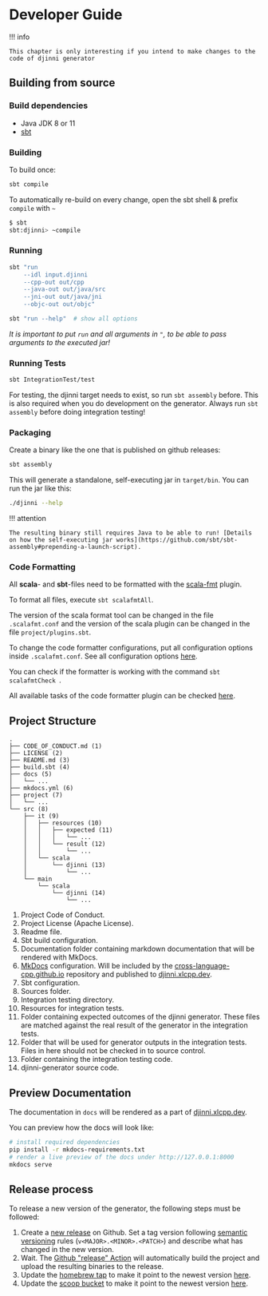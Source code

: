 # Developer Guide

!!! info

    This chapter is only interesting if you intend to make changes to the code of djinni generator

## Building from source

### Build dependencies

- Java JDK 8 or 11
- [sbt](https://www.scala-sbt.org/)

### Building

To build once:

```bash
sbt compile
```

To automatically re-build on every change, open the sbt shell & prefix `compile` with `~`

```bash
$ sbt
sbt:djinni> ~compile
```


### Running

```bash
sbt "run
    --idl input.djinni
    --cpp-out out/cpp
    --java-out out/java/src
    --jni-out out/java/jni
    --objc-out out/objc"
```

```bash
sbt "run --help"  # show all options
```

*It is important to put `run` and all arguments in `"`, to be able to pass arguments to the executed jar!*

### Running Tests

```bash
sbt IntegrationTest/test
```

For testing, the djinni target needs to exist, so run `sbt assembly` before. This is also required when you do development on the generator. Always run `sbt assembly` before doing integration testing!

### Packaging

Create a binary like the one that is published on github releases:

```bash
sbt assembly
```

This will generate a standalone, self-executing jar in `target/bin`.
You can run the jar like this:

```bash
./djinni --help
```

!!! attention

    The resulting binary still requires Java to be able to run! [Details on how the self-executing jar works](https://github.com/sbt/sbt-assembly#prepending-a-launch-script).

### Code Formatting

All **scala**- and **sbt**-files need to be formatted with the [scala-fmt](https://scalameta.org/scalafmt/) plugin.

To format all files, execute `sbt scalafmtAll`.

The version of the scala format tool can be changed in the file `.scalafmt.conf` and the version of the scala plugin can be changed in the file `project/plugins.sbt`.

To change the code formatter configurations, put all configuration options inside `.scalafmt.conf`. See all configuration options [here](https://scalameta.org/scalafmt/docs/configuration.html).

You can check if the formatter is working with the command `sbt scalafmtCheck `.

All available tasks of the code formatter plugin can be checked [here](https://scalameta.org/scalafmt/docs/installation.html#task-keys).

## Project Structure

```text
.
├── CODE_OF_CONDUCT.md (1)
├── LICENSE (2)
├── README.md (3)
├── build.sbt (4)
├── docs (5)
│   └── ...
├── mkdocs.yml (6)
├── project (7)
│   └── ...
└── src (8)
    ├── it (9)
    │   ├── resources (10)
    │   │   ├── expected (11)
    │   │   │   └── ...
    │   │   └── result (12)
    │   │       └── ...
    │   └── scala
    │       └── djinni (13)
    │           └── ...
    └── main
        └── scala
            └── djinni (14)
                └── ...
```

1. Project Code of Conduct.
2. Project License (Apache License).
3. Readme file.
4. Sbt build configuration.
5. Documentation folder containing markdown documentation that will be rendered with MkDocs.
6. [MkDocs](https://www.mkdocs.org/) configuration. Will be included by the [cross-language-cpp.github.io](https://github.com/cross-language-cpp/cross-language-cpp.github.io) repository and published to [djinni.xlcpp.dev](https://djinni.xlcpp.dev/).
7. Sbt configuration.
8. Sources folder.
9. Integration testing directory.
10. Resources for integration tests.
11. Folder containing expected outcomes of the djinni generator. These files are matched against the real result of the generator in the integration tests.
12. Folder that will be used for generator outputs in the integration tests. Files in here should not be checked in to source control.
13. Folder containing the integration testing code.
14. djinni-generator source code.

## Preview Documentation

The documentation in `docs` will be rendered as a part of [djinni.xlcpp.dev](https://djinni.xlcpp.dev/).

You can preview how the docs will look like:

```sh
# install required dependencies
pip install -r mkdocs-requirements.txt
# render a live preview of the docs under http://127.0.0.1:8000
mkdocs serve
```

## Release process

To release a new version of the generator, the following steps must be followed:

1. Create a [new release](https://github.com/cross-language-cpp/djinni-generator/releases/new) on Github. Set a tag version following [semantic versioning](https://semver.org/) rules (`v<MAJOR>.<MINOR>.<PATCH>`) and describe what has changed in the new version.
2. Wait. The [Github "release" Action](https://github.com/cross-language-cpp/djinni-generator/blob/main/.github/workflows/release.yaml) will automatically build the project and upload the resulting binaries to the release.
3. Update the [homebrew tap](https://github.com/cross-language-cpp/brew) to make it point to the newest version [here](https://github.com/cross-language-cpp/brew/blob/main/Casks/djinni.rb#L2).
4. Update the [scoop bucket](https://github.com/cross-language-cpp/djinni-bucket) to make it point to the newest version [here](https://github.com/cross-language-cpp/djinni-bucket/blob/main/bucket/djinni-generator.json).

